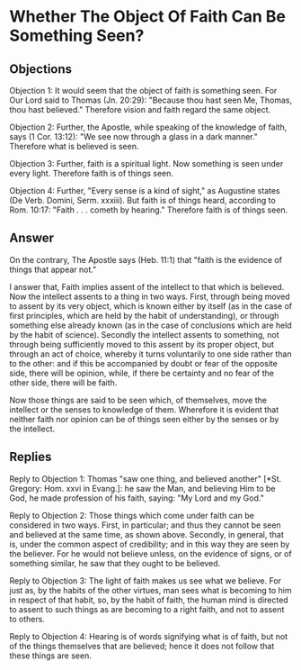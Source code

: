# Whether The Object Of Faith Can Be Something Seen?

## Objections

Objection 1: It would seem that the object of faith is something seen. For Our Lord said to Thomas (Jn. 20:29): "Because thou hast seen Me, Thomas, thou hast believed." Therefore vision and faith regard the same object.

Objection 2: Further, the Apostle, while speaking of the knowledge of faith, says (1 Cor. 13:12): "We see now through a glass in a dark manner." Therefore what is believed is seen.

Objection 3: Further, faith is a spiritual light. Now something is seen under every light. Therefore faith is of things seen.

Objection 4: Further, "Every sense is a kind of sight," as Augustine states (De Verb. Domini, Serm. xxxiii). But faith is of things heard, according to Rom. 10:17: "Faith . . . cometh by hearing." Therefore faith is of things seen.

## Answer

On the contrary, The Apostle says (Heb. 11:1) that "faith is the evidence of things that appear not."

I answer that, Faith implies assent of the intellect to that which is believed. Now the intellect assents to a thing in two ways. First, through being moved to assent by its very object, which is known either by itself (as in the case of first principles, which are held by the habit of understanding), or through something else already known (as in the case of conclusions which are held by the habit of science). Secondly the intellect assents to something, not through being sufficiently moved to this assent by its proper object, but through an act of choice, whereby it turns voluntarily to one side rather than to the other: and if this be accompanied by doubt or fear of the opposite side, there will be opinion, while, if there be certainty and no fear of the other side, there will be faith.

Now those things are said to be seen which, of themselves, move the intellect or the senses to knowledge of them. Wherefore it is evident that neither faith nor opinion can be of things seen either by the senses or by the intellect.

## Replies

Reply to Objection 1: Thomas "saw one thing, and believed another" [*St. Gregory: Hom. xxvi in Evang.]: he saw the Man, and believing Him to be God, he made profession of his faith, saying: "My Lord and my God."

Reply to Objection 2: Those things which come under faith can be considered in two ways. First, in particular; and thus they cannot be seen and believed at the same time, as shown above. Secondly, in general, that is, under the common aspect of credibility; and in this way they are seen by the believer. For he would not believe unless, on the evidence of signs, or of something similar, he saw that they ought to be believed.

Reply to Objection 3: The light of faith makes us see what we believe. For just as, by the habits of the other virtues, man sees what is becoming to him in respect of that habit, so, by the habit of faith, the human mind is directed to assent to such things as are becoming to a right faith, and not to assent to others.

Reply to Objection 4: Hearing is of words signifying what is of faith, but not of the things themselves that are believed; hence it does not follow that these things are seen.